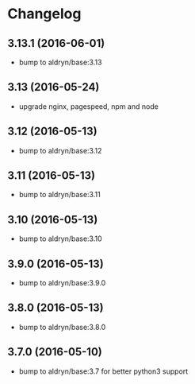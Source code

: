 # Changelog

## 3.13.1 (2016-06-01)

* bump to aldryn/base:3.13


## 3.13 (2016-05-24)

* upgrade nginx, pagespeed, npm and node


## 3.12 (2016-05-13)

* bump to aldryn/base:3.12


## 3.11 (2016-05-13)

* bump to aldryn/base:3.11


## 3.10 (2016-05-13)

* bump to aldryn/base:3.10


## 3.9.0 (2016-05-13)

* bump to aldryn/base:3.9.0


## 3.8.0 (2016-05-13)

* bump to aldryn/base:3.8.0


## 3.7.0 (2016-05-10)

* bump to aldryn/base:3.7 for better python3 support
